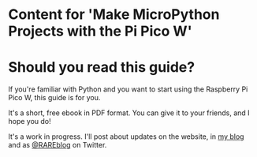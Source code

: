 # Content for 'Make MicroPython Projects with the Pi Pico W'

# Should you read this guide?

If you're familiar with Python  and you want to start using the Raspberry Pi Pico W, this guide is for you.

It's a short, free ebook in PDF format. You can give it to your friends, and I hope you do!

It's a work in progress. I'll post about updates on the website, in [my blog](https://blog.rareschool.com/)
and as [@RAREblog](https://twitter.com/rareblog) on Twitter.





